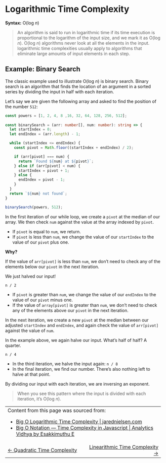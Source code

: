 # Logarithmic Time Complexity

**Syntax:** O(log _n_)

> An algorithm is said to run in logarithmic time if its time execution is proportional to the logarithm of the input size, and we mark it as O(log _n_). O(log _n_) algorithms never look at all the elements in the input. logarithmic time complexities usually apply to algorithms that eliminate large amounts of input elements in each step.

## Example: Binary Search

The classic example used to illustrate O(log _n_) is binary search. Binary search is an algorithm that finds the location of an argument in a sorted series by dividing the input in half with each iteration.

Let’s say we are given the following array and asked to find the position of the number `512`:

```typescript
const powers = [1, 2, 4, 8 ,16, 32, 64, 128, 256, 512];
 
const binarySearch = (arr: number[], num: number): string => {
  let startIndex = 0;
  let endIndex = (arr.length) - 1;

  while (startIndex <= endIndex) {
    const pivot = Math.floor((startIndex + endIndex) / 2);

    if (arr[pivot] === num) {
      return `Found ${num} at ${pivot}`;
    } else if (arr[pivot] < num) {
      startIndex = pivot + 1;
    } else {
      endIndex = pivot - 1;
    }
  }
  return `${num} not found`;
}

binarySearch(powers, 512);
```

In the first iteration of our while loop, we create a `pivot` at the median of our array. We then check `num` against the value at the array indexed by `pivot`.

- If `pivot` is equal to `num`, we return.
- If `pivot` is less than `num`, we change the value of our `startIndex` to the value of our `pivot` plus one.

**Why?**

If the value of `arr[pivot]` is less than `num`, we don’t need to check any of the elements below our `pivot` in the next iteration.

We just halved our input!

```
n / 2
```

- If `pivot` is greater than `num`, we change the value of our `endIndex` to the value of our `pivot` minus one.
- If the value of `array[pivot]` is greater than `num`, we don’t need to check any of the elements above our `pivot` in the next iteration.

In the next iteration, we create a new `pivot` at the median between our adjusted `startIndex` and `endIndex`, and again check the value of `arr[pivot]` against the value of `num`.

In the example above, we again halve our input. What’s half of half? A quarter.

```
n / 4
```

- In the third iteration, we halve the input again: `n / 8`
- In the final iteration, we find our number. There’s also nothing left to halve at that point.

By dividing our input with each iteration, we are inversing an exponent.

> When you see this pattern where the input is divided with each iteration, it’s O(log _n_).

<table>
  <tr>
    <td colspan="2">
      Content from this page was sourced from:
      <ul>
        <li><a href="https://jarednielsen.com/big-o-logarithmic-time-complexity/">Big O Logarithmic Time Complexity | jarednielsen.com</a></li>
        <li><a href="https://medium.com/analytics-vidhya/big-o-notation-time-complexity-in-javascript-f97f356de2c4">Big O Notation — Time Complexity in Javascript | Analytics Vidhya by Esakkimuthu E</a></li>
      </ul> 
    </td>
  </tr>
  <tr>
    <td width="50%">
      <a href="../linear-time-complexity#linear-time-complexity"><- Quadratic Time Complexity</a>
    </td>
    <td width="50%" align="right"> 
      <a href="../linearithmic-time-complexity/README.md#linearithmic-time-complexity">Linearithmic Time Complexity -></a>
    </td>
  </tr>
</table>
